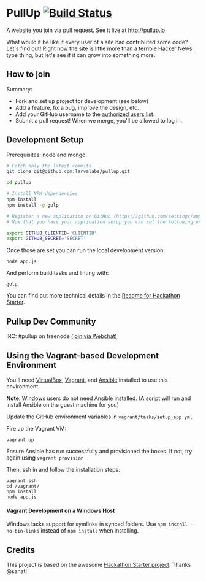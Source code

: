 PullUp [![Build Status](https://travis-ci.org/larvalabs/pullup.png?branch=master)](https://travis-ci.org/larvalabs/pullup)
======

A website you join via pull request. See it live at http://pullup.io

What would it be like if every user of a site had contributed some code? Let's find out! Right now the site is little more
than a terrible Hacker News type thing, but let's see if it can grow into something more.

How to join
-----------

Summary:
- Fork and set up project for development (see below)
- Add a feature, fix a bug, improve the design, etc.
- Add your GitHub username to the [authorized users list](https://github.com/larvalabs/pullup/blob/master/config/userlist.js).
- Submit a pull request! When we merge, you'll be allowed to log in.

Development Setup
---------------

Prerequisites: node and mongo.

```bash
# Fetch only the latest commits.
git clone git@github.com:larvalabs/pullup.git

cd pullup

# Install NPM dependencies
npm install
npm install -g gulp

# Register a new application on GitHub (https://github.com/settings/applications)
# Now that you have your application setup you can set the following environment variables:

export GITHUB_CLIENTID='CLIENTID'
export GITHUB_SECRET='SECRET'
```

Once those are set you can run the local development version:

    node app.js

And perform build tasks and linting with:

    gulp


You can find out more technical details in the [Readme for Hackathon Starter](https://github.com/larvalabs/pullup/blob/master/hackathon-starter-readme.md).

Pullup Dev Community
--------------------

IRC: #pullup on freenode [(join via Webchat)](https://webchat.freenode.net?channels=%23pullup)

Using the Vagrant-based Development Environment
-----------------------

You'll need [VirtualBox](https://www.virtualbox.org/wiki/Downloads), [Vagrant](http://www.vagrantup.com/downloads.html), and [Ansible](https://devopsu.com/guides/ansible-mac-osx.html) installed to use this environment.

**Note**: Windows users do not need Ansible installed. (A script will run and install Ansible on the guest machine for you)

Update the GitHub environment variables in `vagrant/tasks/setup_app.yml`

Fire up the Vagrant VM:

	vagrant up

Ensure Ansible has run successfully and provisioned the boxes.  If not, try again using `vagrant provision`

Then, ssh in and follow the installation steps:

	vagrant ssh
	cd /vagrant/
	npm install
	node app.js

#### Vagrant Development on a Windows Host
Windows lacks support for symlinks in synced folders. Use `npm install --no-bin-links` instead of `npm install` when installing.

Credits
-------

This project is based on the awesome [Hackathon Starter project](https://github.com/sahat/hackathon-starter). Thanks @sahat!
